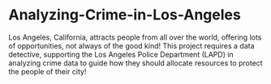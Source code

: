 # Analyzing-Crime-in-Los-Angeles
Los Angeles, California, attracts people from all over the world, offering lots of opportunities, not always of the good kind!  This project requires a data detective, supporting the Los Angeles Police Department (LAPD) in analyzing crime data to guide how they should allocate resources to protect the people of their city!
